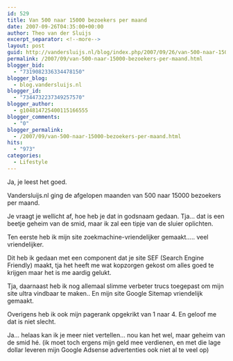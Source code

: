 ```yaml
---
id: 529
title: Van 500 naar 15000 bezoekers per maand
date: 2007-09-26T04:35:00+00:00
author: Theo van der Sluijs
excerpt_separator: <!--more-->
layout: post
guid: http://vandersluijs.nl/blog/index.php/2007/09/26/van-500-naar-15000-bezoekers-per-maand/
permalink: /2007/09/van-500-naar-15000-bezoekers-per-maand.html
blogger_bid:
  - "7319082336334478150"
blogger_blog:
  - blog.vandersluijs.nl
blogger_id:
  - "7344732237349257570"
blogger_author:
  - g104814725400115166555
blogger_comments:
  - "0"
blogger_permalink:
  - /2007/09/van-500-naar-15000-bezoekers-per-maand.html
hits:
  - "973"
categories:
  - Lifestyle
---
```

Ja, je leest het goed. 

Vandersluijs.nl ging de afgelopen maanden van 500 naar 15000 bezoekers per maand. 

Je vraagt je wellicht af, hoe heb je dat in godsnaam gedaan. Tja… dat is een beetje geheim van de smid, maar ik zal een tipje van de sluier oplichten.

Ten eerste heb ik mijn site zoekmachine-vriendelijker gemaakt….. veel vriendelijker. 

Dit heb ik gedaan met een component dat je site SEF (Search Engine Friendly) maakt, tja het heeft me wat kopzorgen gekost om alles goed te krijgen maar het is me aardig gelukt.

Tja, daarnaast heb ik nog allemaal slimme verbeter trucs toegepast om mijn site ultra vindbaar te maken.. En mijn site Google Sitemap vriendelijk gemaakt.

Overigens heb ik ook mijn pagerank opgekrikt van 1 naar 4. En geloof me dat is niet slecht.

Ja… helaas kan ik je meer niet vertellen… nou kan het wel, maar geheim van de smid hé. (ik moet toch ergens mijn geld mee verdienen, en met die lage dollar leveren mijn Google Adsense advertenties ook niet al te veel op)